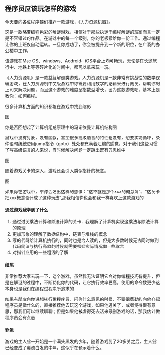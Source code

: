 ## 程序员应该玩怎样的游戏
今天要向各位程序猿们推荐一款游戏，《人力资源机器》。

这是一款略带编程色彩的解谜游戏，相信对于那些执迷于编程解谜的玩家而言一定是不容错过的作品。在游戏中的每一个级别，你的老板都给你一份工作。通过编程让你的上班族自动运转。一旦你成功了，你会被提升到一个新的职位，在广袤的办公楼中工作。

该游戏在Mac OS、windows、Aodroid、iOS平台上均可畅玩，无论是在长途旅行中、地铁上等等碎片化的时间中，都可以拿来玩一玩。


《人力资源机》是一款益智解谜类游戏。人力资源机是一款非常有挑战性的数学逻辑游戏，在人力资源机中文版游戏中你需要利用数学的逻辑来进行闯关，帮助你的上司来解决问题，而且这个游戏的难度呈指数型增长，因为这款游戏吧，基本上是教你：如何编程。

很多计算机方面的知识都能在游戏中找到缩影

图

你是否回想起了计算机组成原理中的冯诺依曼计算机结构图

游戏中没有对象，没有函数，甚至很多高级语言的特性也没有，想要实现循环，条件语句统统使用jump指令（goto）处处都充满着汇编的感觉，对于我们这些习惯了写高级语言的人来说，有时候解决问题一定跳出既有的思维中

图

随着游戏关卡的深入，游戏还会引入类似指针的概念。

图

如果你在游戏中，不停会发出这样的感慨：“这不就是那个xxx的概念吗”、“这关卡把xxx概念设计成了这种玩法”,那我相信你也会和我一样喜欢上这款游戏的

#### 通过游戏我学到了什么

1. 通过过关乘法计算和除法计算的关卡，我理解了计算机实现这乘法与除法计算的原理
2. 更加形象的理解了数据结构中，链表与堆栈的概念
3. 写的代码给计算机执行的，同时也是给人读的，但是大多数时候无法同时做到代码简洁与执行高效的时候就需要根据实际情况做一些取舍
4. 对指针应用的一些粗浅的了解

#### 结尾

非常推荐大家去玩一下，这个游戏，虽然我无法证明它会对你编程技巧有提升，但是在解谜的过程中，不断优化你的代码，让它执行效率更高，使用的命令数更少这本身也是我们在编程过程中所追求的

如果有朋友向你说想转行做程序员，问你什么意见的时候，不要很费劲的向他介绍程序员是做什么的，直接推荐他去玩这个游戏，如果他通关了，或者觉得很有意思，那我们可以继续聊聊；但是如果他被虐得死去活来怒删游戏的话，那我估计做程序员会有点悬

#### 彩蛋

游戏的主人翁一开始是一个满头黑发的少年，随着游戏到了20多关之后，主人翁已经变成了稀疏白发的中年，这似乎在预示着什么。
